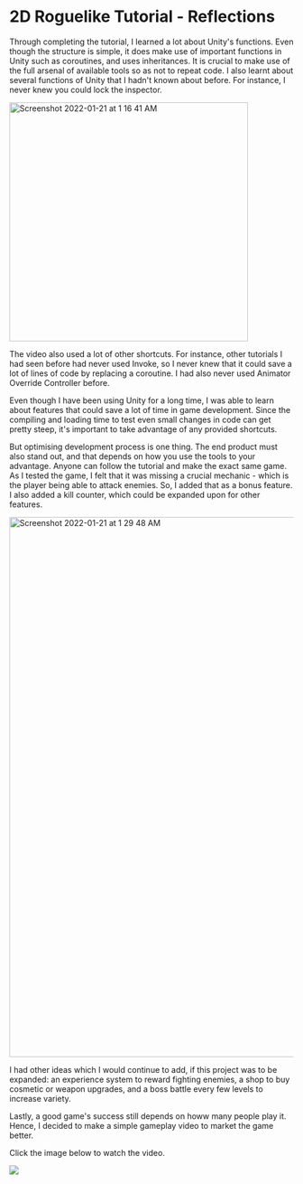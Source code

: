 # 2D Roguelike Tutorial - Reflections

Through completing the tutorial, I learned a lot about Unity's functions. Even though the structure is simple, it does make use of important functions in Unity such as coroutines, and uses inheritances. It is crucial to make use of the full arsenal of available tools so as not to repeat code. I also learnt about several functions of Unity that I hadn't known about before. For instance, I never knew you could lock the inspector. 

<img width="423" alt="Screenshot 2022-01-21 at 1 16 41 AM" src="https://user-images.githubusercontent.com/66139098/150500313-aeb24412-152c-4609-a046-15653a139620.png">

The video also used a lot of other shortcuts. For instance, other tutorials I had seen before had never used Invoke, so I never knew that it could save a lot of lines of code by replacing a coroutine. I had also never used Animator Override Controller before.

Even though I have been using Unity for a long time, I was able to learn about features that could save a lot of time in game development. Since the compiling and loading time to test even small changes in code can get pretty steep, it's important to take advantage of any provided shortcuts.

But optimising development process is one thing. The end product must also stand out, and that depends on how you use the tools to your advantage. Anyone can follow the tutorial and make the exact same game. As I tested the game, I felt that it was missing a crucial mechanic - which is the player being able to attack enemies. So, I added that as a bonus feature. I also added a kill counter, which could be expanded upon for other features.

<img width="956" alt="Screenshot 2022-01-21 at 1 29 48 AM" src="https://user-images.githubusercontent.com/66139098/150502426-4c1779a8-0508-4c08-b69a-f4415dfd748f.png">

I had other ideas which I would continue to add, if this project was to be expanded: an experience system to reward fighting enemies, a shop to buy cosmetic or weapon upgrades, and a boss battle every few levels to increase variety.

Lastly, a good game's success still depends on howw many people play it. Hence, I decided to make a simple gameplay video to market the game better.
 
Click the image below to watch the video.

[![](https://user-images.githubusercontent.com/66139098/150498170-2ef4d231-5d9e-4660-9e09-19bac868aa90.png)](https://imgur.com/a/2b5GG2k)
